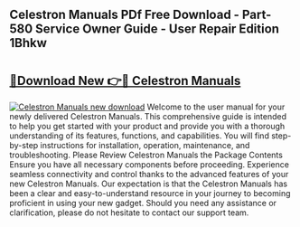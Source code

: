 ## Celestron Manuals PDf Free Download - Part-580 Service Owner Guide - User Repair Edition 1Bhkw

# <h2><a href="http://bc20467.oget.top/?id=Celestron+Manuals">🔗Download New 👉🔴 Celestron Manuals</a></h2>

[![Celestron Manuals new download](https://i.imgur.com/5g1atiW.png)](http://bc20467.oget.top/?id=Celestron+Manuals)
Welcome to the user manual for your newly delivered Celestron Manuals. This comprehensive guide is intended to help you get started with your product and provide you with a thorough understanding of its features, functions, and capabilities. You will find step-by-step instructions for installation, operation, maintenance, and troubleshooting. Please Review Celestron Manuals the Package Contents Ensure you have all necessary components before proceeding. Experience seamless connectivity and control thanks to the advanced features of your new Celestron Manuals. Our expectation is that the Celestron Manuals has been a clear and easy-to-understand resource in your journey to becoming proficient in using your new gadget. Should you need any assistance or clarification, please do not hesitate to contact our support team.
